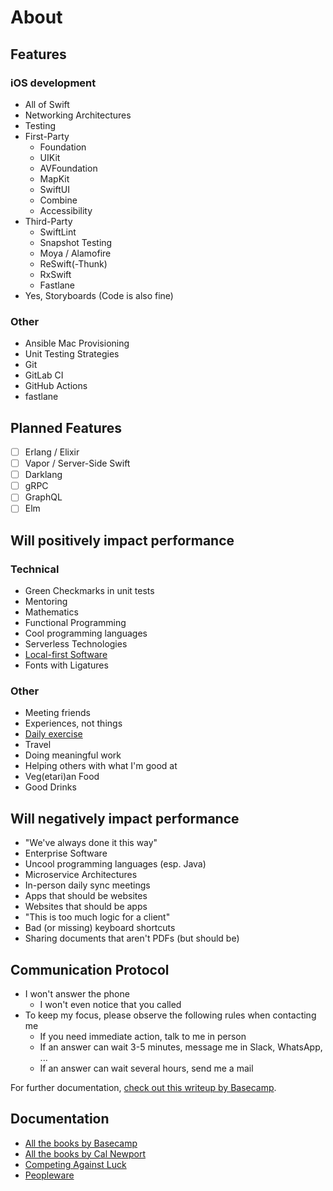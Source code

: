 # About

## Features

### iOS development

- All of Swift
- Networking Architectures
- Testing
- First-Party
  - Foundation
  - UIKit
  - AVFoundation
  - MapKit
  - SwiftUI
  - Combine
  - Accessibility
- Third-Party
  - SwiftLint
  - Snapshot Testing
  - Moya / Alamofire
  - ReSwift(-Thunk)
  - RxSwift
  - Fastlane
- Yes, Storyboards (Code is also fine)

### Other

- Ansible Mac Provisioning
- Unit Testing Strategies
- Git
- GitLab CI
- GitHub Actions
- fastlane

## Planned Features

- [ ] Erlang / Elixir
- [ ] Vapor / Server-Side Swift
- [ ] Darklang
- [ ] gRPC
- [ ] GraphQL
- [ ] Elm

## Will positively impact performance

### Technical

- Green Checkmarks in unit tests
- Mentoring
- Mathematics
- Functional Programming
- Cool programming languages
- Serverless Technologies
- [Local-first Software](https://www.inkandswitch.com/local-first.html)
- Fonts with Ligatures

### Other

- Meeting friends
- Experiences, not things
- [Daily exercise](https://xavierlowmiller.github.io/blog/2020/03/08/365-Days-of-Exercise)
- Travel
- Doing meaningful work
- Helping others with what I'm good at
- Veg(etari)an Food
- Good Drinks

## Will negatively impact performance

- "We've always done it this way"
- Enterprise Software
- Uncool programming languages (esp. Java)
- Microservice Architectures
- In-person daily sync meetings
- Apps that should be websites
- Websites that should be apps
- "This is too much logic for a client"
- Bad (or missing) keyboard shortcuts
- Sharing documents that aren't PDFs (but should be)

## Communication Protocol

- I won't answer the phone
  - I won't even notice that you called
- To keep my focus, please observe the following rules when contacting me
  - If you need immediate action, talk to me in person
  - If an answer can wait 3-5 minutes, message me in Slack, WhatsApp, ...
  - If an answer can wait several hours, send me a mail

For further documentation, [check out this writeup by Basecamp](https://basecamp.com/guides/how-we-communicate).

## Documentation

- [All the books by Basecamp](https://basecamp.com/books)
- [All the books by Cal Newport](https://www.calnewport.com/#booksSec)
- [Competing Against Luck](https://www.competingagainstluck.com)
- [Peopleware](https://www.goodreads.com/book/show/67825.Peopleware)
